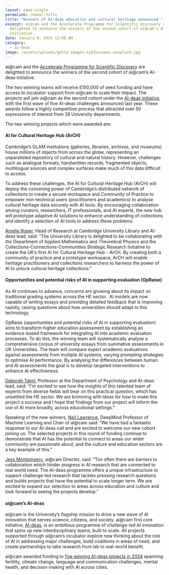 ```yaml
---
layout: news-single
permalink: /news/:title
title: "Winners of AI-deas education and cultural heritage announced "
excerpt: ai@cam and the Accelerate Programme for Scientific Discovery are
  delighted to announce the winners of the second cohort of ai@cam’s AI-deas
  initiative.
date: January 9, 2025 12:00 AM
category:
  - ai-deas
image: /assets/uploads/getty-images-sy91bsnueoi-unsplash.jpg
---
```

ai@cam and the [Accelerate Programme for Scientific Discovery](https://science.ai.cam.ac.uk/) are delighted to announce the winners of the second cohort of ai@cam’s AI-deas initiative. 

The two winning teams will receive £150,000 of seed funding and have access to incubator support from ai@cam to scale their impact. The projects will join ai@cam as the second cohort under the [AI-deas initiative](https://ai.cam.ac.uk/blog/introducing-ai-deas-fuelling-interdisciplinary-ai-research), with the first wave of five AI-deas challenges announced last year. These awards follow a highly competitive process that attracted over 50 expressions of interest from 28 University departments.

The two winning projects which were awarded are:

#### AI for Cultural Heritage Hub (ArCH)

Cambridge’s GLAM institutions (galleries, libraries, archives, and museums) house millions of objects from across the globe, representing an unparalleled repository of cultural and natural history. However, challenges such as analogue formats, handwritten records, fragmented objects, multilingual sources and complex surfaces make much of this data difficult to access.

To address these challenges, the AI for Cultural Heritage Hub (ArCH) will deploy the convening power of Cambridge’s distributed network of collections to create a secure workspace and Community of Practice to empower non-technical users (practitioners and academics) to analyse cultural heritage data securely with AI tools. By encouraging collaboration among curators, researchers, IT professionals, and AI experts, the new hub will prototype adaptive AI solutions to enhance understanding of collections and identify a selection of AI tools to address these problems.

[Amelie Roper](https://www.lib.cam.ac.uk/research-institute/people/amelie-roper), Head of Research at Cambridge University Library and AI-deas lead, said: “The University Library is delighted to be collaborating with the Department of Applied Mathematics and Theoretical Physics and the Collections-Connections-Communities Strategic Research Initiative to create the UK’s first AI for Cultural Heritage Hub - ArCH. By creating both a community of practice and a prototype workspace, ArCH will enable heritage practitioners and collections researchers to harness the power of AI to unlock cultural heritage collections.”

#### Opportunities and potential risks of AI in supporting evaluation (OpRaise)

As AI continues to advance, concerns are growing about its impact on traditional grading systems across the HE sector.  AI models are now capable of writing essays and providing detailed feedback that is improving rapidly, raising questions about how universities should adapt to this technology.

OpRaise (opportunities and potential risks of AI in supporting evaluation) aims to transform higher education assessment by establishing an evidence-based framework for integrating AI into academic evaluation processes. To do this, the winning team will systematically analyse a comprehensive corpus of university essays from summative assessments in UK Universities. The team will compare expert academic evaluations against assessments from multiple AI systems, varying prompting strategies to optimise AI performance. By analysing the differences between human and AI assessments the goal is to develop targeted interventions to enhance AI effectiveness.

[Deborah Talmi](https://www.psychol.cam.ac.uk/staff/dr-deborah-talmi),  Professor at the Department of Psychology and AI-deas lead, said: “I'm excited to see how the insights of this talented team of experts from diverse fields will bear on this practical question, which has unsettled the HE sector. We are brimming with ideas for how to make this project a success and I hope that findings from our project will inform the use of AI more broadly, across educational settings.”

Speaking of the new winners, [Neil Lawrence](https://ai.cam.ac.uk/team/neil-lawrence.html), DeepMind Professor of Machine Learning and Chair of ai@cam said: “We have had a fantastic response to our AI-deas call and are excited to welcome our new cohort joining us. The selected projects in this round of funding continue to demonstrate that AI has the potential to connect to areas our wider community are passionate about, and the culture and education sectors are a key example of this.” 

[Jess Montomgery](https://ai.cam.ac.uk/team/jessica-montgomery.html), ai@cam Director, said: “Too often there are barriers to collaboration which hinder progress in AI research that are connected to real world need. The AI-deas programme offers a unique infrastructure to support challenge-led research that tackles pressing research questions and builds projects that have the potential to scale longer term. We are excited to expand our selection to areas across education and culture and look forward to seeing the projects develop.”

#### ai@cam’s AI-deas 

ai@cam is the University’s flagship mission to drive a new wave of AI innovation that serves science, citizens, and society. ai@cam first core initiative, [AI-deas](https://ai.cam.ac.uk/blog/introducing-ai-deas-fuelling-interdisciplinary-ai-research), is an ambitious programme of challenge-led AI innovation that spins up new interdisciplinary teams, built to scale. All projects supported through ai@cam’s incubator explore new thinking about the role of AI in addressing major challenges, build coalitions in areas of need, and create partnerships to take research from lab to real-world benefit.

ai@cam awarded funding to [five winning AI-deas projects in 2024](https://ai.cam.ac.uk/news/university-of-cambridge-announces-research-challenges-to-showcase-its-new-approach-to-artificial-intelligence) spanning fertility, climate change, language and communication challenges, mental health, and decision-making with AI across cities.